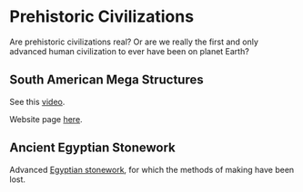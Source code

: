 # Prehistoric Civilizations

Are prehistoric civilizations real? Or are we really the first and only advanced human civilization to ever have been on planet Earth?

## South American Mega Structures

See this [video](https://www.youtube.com/watch?v=zFl3bo0JO7E).

Website page [here](https://www.theancientconnection.com/megaliths/peru/ollantaytambo-incredible-megalithic-structures/).

## Ancient Egyptian Stonework

Advanced [Egyptian stonework](https://www.theglobaleducationproject.org/egypt/articles/hrdfact3.php), for which the methods of making have been lost.